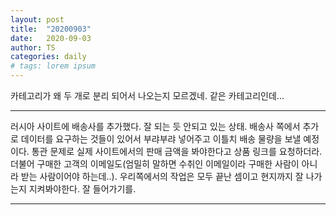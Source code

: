 ```yaml
---
layout: post
title:  "20200903"
date:   2020-09-03
author: TS
categories: daily
# tags: lorem ipsum
---
```


카테고리가 왜 두 개로 분리 되어서 나오는지 모르겠네.
같은 카테고리인데...

---

러시아 사이트에 배송사를 추가했다.
잘 되는 듯 안되고 있는 상태.
배송사 쪽에서 추가로 데이터를 요구하는 것들이 있어서 부랴부랴 넣어주고 이틀치 배송 물량을 보낼 예정이다.
통관 문제로 실제 사이트에서의 판매 금액을 봐야한다고 상품 링크를 요청하더라.
더불어 구매한 고객의 이메일도(엄밀히 말하면 수취인 이메일이라 구매한 사람이 아니라 받는 사람이어야 하는데..).
우리쪽에서의 작업은 모두 끝난 셈이고 현지까지 잘 나가는지 지켜봐야한다.
잘 들어가기를.

---


